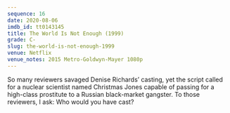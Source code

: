 ```yaml
---
sequence: 16
date: 2020-08-06
imdb_id: tt0143145
title: The World Is Not Enough (1999)
grade: C-
slug: the-world-is-not-enough-1999
venue: Netflix
venue_notes: 2015 Metro-Goldwyn-Mayer 1080p
---
```


So many reviewers savaged Denise Richards’ casting, yet the script called for a nuclear scientist named Christmas Jones capable of passing for a high-class prostitute to a Russian black-market gangster. To those reviewers, I ask: Who would you have cast?
